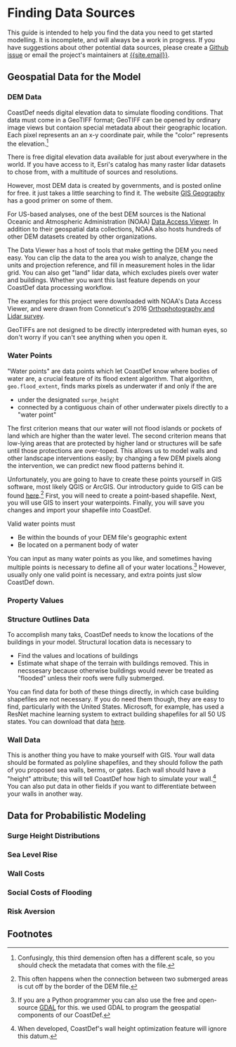 
# Finding Data Sources

This guide is intended to help you find the data you need to get started modelling. It is incomplete, and will always be a work in progress. If you have suggestions about other potential data sources, please create a [Github issue](https://github.com/zdb999/coast-def/issues) or email the project's maintainers at [{{site.email}}](mailto:{{site.email}}).

## Geospatial Data for the Model

### DEM Data

CoastDef needs digital elevation data to simulate flooding conditions. That data must come in a GeoTIFF format; GeoTIFF can be opened by ordinary image views but contaion special metadata about their geographic location. Each pixel represents an an x-y coordinate pair, while the "color" represents the elevation.[^1]

[^1]: Confusingly, this third demension often has a different scale, so you should check the metadata that comes with the file.

There is free digital elevation data available for just about everywhere in the world. If you have access to it, Esri's catalog has many raster lidar datasets to chose from, with a multitude of sources and resolutions.

However, most DEM data is created by governments, and is posted online for free. it just takes a little searching to find it. The website [GIS Geography](https://gisgeography.com/free-global-dem-data-sources/) has a good primer on some of them.

For US-based analyses, one of the best DEM sources is the National Oceanic and Atmospheric Administration (NOAA) [Data Access Viewer](https://coast.noaa.gov/dataviewer/#/). In addition to their geospatial data collections, NOAA also hosts hundreds of other DEM datasets created by other organizations.

The Data Viewer has a host of tools that make getting the DEM you need easy. You can clip the data to the area you wish to analyze, change the units and projection reference, and fill in measurement holes in the lidar grid. You can also get "land" lidar data, which excludes pixels over water and buildings. Whether you want this last feature depends on your CoastDef data processing workflow.

The examples for this project were downloaded with NOAA's Data Access Viewer, and were drawn from Conneticut's 2016 [Orthophotography and Lidar survey](https://cteco.uconn.edu/data/flight2016/index.htm).

GeoTIFFs are not designed to be directly interpredeted with human eyes, so don't worry if you can't see anything when you open it.


### Water Points

"Water points" are data points which let CoastDef know where bodies of water are, a crucial feature of its flood extent algorithm. That algorithm, `geo.flood_extent`, finds marks pixels as underwater if and only if the are

- under the designated `surge_height`
- connected by a contiguous chain of other underwater pixels directly to a "water point"

The first criterion means that our water will not flood islands or pockets of land which are higher than the water level. The second criterion means that  low-lying areas that are protected by higher land or structures will be safe until those protections are over-toped. This allows us to model walls and other landscape interventions easily; by changing a few DEM pixels along the intervention, we can predict new flood patterns behind it.

Unfortunately, you are going to have to create these points yourself in GIS software, most likely QGIS or ArcGIS. Our introductory guide to GIS can be found [here](install.md).[^3] First, you will need to create a point-based shapefile. Next, you will use GIS to insert your waterpoints. Finally, you will save you changes and import your shapefile into CoastDef.

Valid water points must

- Be within the bounds of your DEM file's geographic extent
- Be located on a permanent body of water

You can input as many water points as you like, and sometimes having multiple points is necessary to define all of your water locations.[^2] However, usually only one valid point is necessary, and extra points just slow CoastDef down.

[^2]: If you are a Python programmer you can also use the free and open-source [GDAL](https://www.gdal.org/) for this. we used GDAL to program the geospatial components of our CoastDef.

[^3]: This often happens when the connection between two submerged areas is cut off by the border of the DEM file.

### Property Values 



### Structure Outlines Data

To accomplish many taks, CoastDef needs to know the locations of the buildings in your model. Structural location data is necessary to

- Find the values and locations of buildings 
- Estimate what shape of the terrain with buildings removed. This in necssesary because otherwise buildings would never be treated as "flooded" unless their roofs were fully submerged.

You can find data for both of these things directly, in which case building shapefiles are not necessary. If you do need them though, they are easy to find, particularly with the United States. Microsoft, for example, has used a ResNet machine learning system to extract building shapefiles for all 50 US states. You can download that data [here](https://github.com/Microsoft/USBuildingFootprints/).

### Wall Data

This is another thing you have to make yourself with GIS. Your wall data should be formated as polyline shapefiles, and they should follow the path of you proposed sea walls, berms, or gates. Each wall should have a "height" attribute; this will tell CoastDef how high to simulate your wall.[^4] You can also put data in other fields if you want to differentiate between your walls in another way.

[^4]: When developed, CoastDef's wall height optimization feature will ignore this datum.

## Data for Probabilistic Modeling

### Surge Height Distributions

### Sea Level Rise

### Wall Costs

### Social Costs of Flooding

### Risk Aversion

## Footnotes